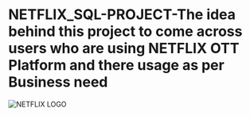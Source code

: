 # NETFLIX_SQL-PROJECT-The idea behind this project to come across users who are using NETFLIX OTT Platform and there usage as per Business need
![NETFLIX LOGO](8c83f7d5b68cd426a4acc81b2e45ba5e75bf1fc1)

